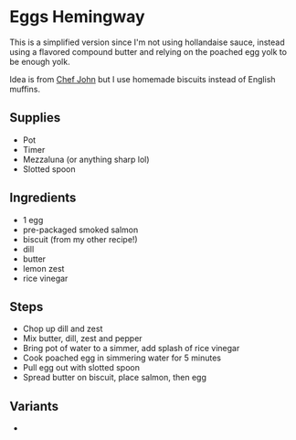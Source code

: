 # Eggs Hemingway
This is a simplified version since I'm not using hollandaise sauce, instead using a flavored compound butter and relying on the poached egg yolk to be enough yolk. 

Idea is from [Chef John](https://www.youtube.com/watch?v=yHEl5sUebhk) but I use homemade biscuits instead of English muffins.

## Supplies 
* Pot
* Timer
* Mezzaluna (or anything sharp lol)
* Slotted spoon
            
## Ingredients
* 1 egg
* pre-packaged smoked salmon
* biscuit (from my other recipe!)
* dill
* butter
* lemon zest
* rice vinegar

## Steps
* Chop up dill and zest
* Mix butter, dill, zest and pepper
* Bring pot of water to a simmer, add splash of rice vinegar
* Cook poached egg in simmering water for 5 minutes
* Pull egg out with slotted spoon
* Spread butter on biscuit, place salmon, then egg

## Variants
* 
